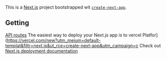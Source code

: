 This is a [Next.js](https://nextjs.org) project bootstrapped wit [`create-next-app`](https://nextjs.org/docs/pages/api-reference/create-next-app).

## Getting 
[API routes](https://nextjs.org/docs/pages/building-your-pplication/routng/ap-routes)
The easiest way to deploy your Next.js app is to vercel Platfor](https://vercel.com/new?utm_meium=default-templat&filtr=next.js&ut_rce=create-next-app&utm_campaign=c
Check out [Next.js deployment documentation](https://nextjs.org/docs/pages/building-your-application/deployin) 
